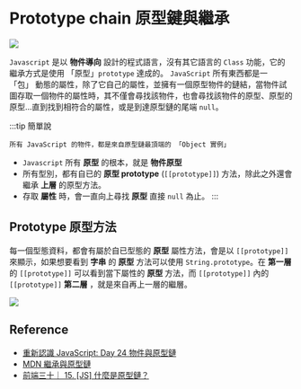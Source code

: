 # Prototype chain 原型鍵與繼承

![](/Javascript/img/prototype-chain.png)

`Javascript` 是以 **物件導向** 設計的程式語言，沒有其它語言的 `Class` 功能，它的繼承方式是使用 「原型」`prototype` 達成的。
`JavaScript` 所有東西都是一 「包」 動態的屬性，除了它自己的屬性，並擁有一個原型物件的鏈結，當物件試圖存取一個物件的屬性時，其不僅會尋找該物件，也會尋找該物件的原型、原型的原型...直到找到相符合的屬性，或是到達原型鏈的尾端 `null`。

:::tip 簡單說

```
所有 JavaScript 的物件，都是來自原型鏈最頂端的 「Object 實例」
```

- `Javascript` 所有 **原型** 的根本，就是 **物件原型**
- 所有型別，都有自已的 **原型 prototype** (`[[prototype]]`) 方法，除此之外還會繼承 **上層** 的原型方法。
- 存取 **屬性** 時，會一直向上尋找 **原型** 直接 `null` 為止。
  :::

## Prototype 原型方法

每一個型態資料，都會有屬於自已型態的 **原型** 屬性方法，會是以 `[[prototype]]` 來顯示，如果想要看到 **字串** 的 **原型** 方法可以使用 `String.prototype`。在 **第一層** 的 `[[prototype]]` 可以看到當下屬性的 **原型** 方法，而 `[[prototype]]` 內的 `[[prototype]]` **第二層** ，就是來自再上一層的繼層。

![](/Javascript/img/prototype.png)

## Reference

- [重新認識 JavaScript: Day 24 物件與原型鏈](https://ithelp.ithome.com.tw/articles/10194154)
- [MDN 繼承與原型鏈](https://developer.mozilla.org/zh-TW/docs/Web/JavaScript/Inheritance_and_the_prototype_chain)
- [前端三十｜ 15. [JS] 什麼是原型鏈？](https://medium.com/schaoss-blog/%E5%89%8D%E7%AB%AF%E4%B8%89%E5%8D%81-15-js-%E4%BB%80%E9%BA%BC%E6%98%AF%E5%8E%9F%E5%9E%8B%E9%8F%88-15543787efb)
